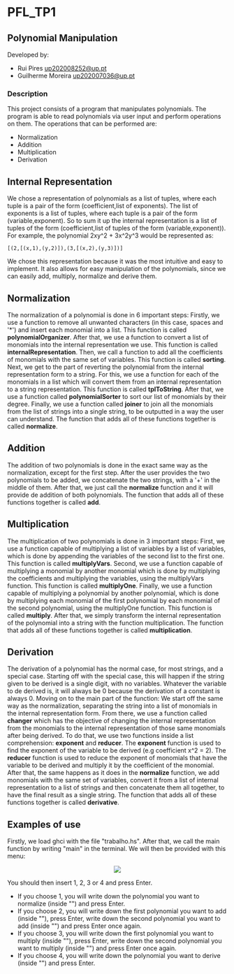 # PFL_TP1
## Polynomial Manipulation
Developed by:
- Rui Pires up202008252@up.pt
- Guilherme Moreira up202007036@up.pt

### Description
This project consists of a program that manipulates polynomials. The program is able to read polynomials via user input and perform operations on them. The operations that can be performed are:
- Normalization
- Addition
- Multiplication
- Derivation

## Internal Representation
We chose a representation of polynomials as a list of tuples, where each tuple is a pair of the form (coefficient,list of exponents). The list of exponents is a list of tuples, where each tuple is a pair of the form (variable,exponent). So to sum it up the internal representation is a list of tuples of the form (coefficient,list of tuples of the form (variable,exponent)). For example, the polynomial 2xy^2 + 3x^2y^3 would be represented as:
```
[(2,[(x,1),(y,2)]),(3,[(x,2),(y,3)])]
```
We chose this representation because it was the most intuitive and easy to implement. It also allows for easy manipulation of the polynomials, since we can easily add, multiply, normalize and derive them.

## Normalization

The normalization of a polynomial is done in 6 important steps:
Firstly, we use a function to remove all unwanted characters (in this case, spaces and '*') and insert each monomial into a list. This function is called **polynomialOrganizer**.
After that, we use a function to convert a list of monomials into the internal representation we use. This function is called **internalRepresentation**.
Then, we call a function to add all the coefficients of monomials with the same set of variables. This function is called **sorting**.
Next, we get to the part of reverting the polynomial from the internal representation form to a string. For this, we use a function for each of the monomials in a list which will convert them from an internal representation to a string representation. This function is called **tplToString**.
After that, we use a function called **polynomialSorter** to sort our list of monomials by their degree.
Finally, we use a function called **joiner** to join all the monomials from the list of strings into a single string, to be outputted in a way the user can understand.
The function that adds all of these functions together is called **normalize**.

## Addition

The addition of two polynomials is done in the exact same way as the normalization, except for the first step.
After the user provides the two polynomials to be added, we concatenate the two strings, with a '+' in the middle of them. After that, we just call the **normalize** function and it will provide de addition of both polynomials.
The function that adds all of these functions together is called **add**.

## Multiplication

The multiplication of two polynomials is done in 3 important steps:
First, we use a function capable of multiplying a list of variables by a list of variables, which is done by appending the variables of the second list to the first one. This function is called **multiplyVars**.
Second, we use a function capable of multiplying a monomial by another monomial which is done by multiplying the coefficients and multiplying the variables, using the multiplyVars function. This function is called **multiplyOne**.
Finally, we use a function capable of multiplying a polynomial by another polynomial, which is done by multiplying each monomial of the first polynomial by each monomial of the second polynomial, using the multiplyOne function. This function is called **multiply**.
After that, we simply transform the internal representation of the polynomial into a string with the function multiplication.
The function that adds all of these functions together is called **multiplication**.

## Derivation

The derivation of a polynomial has the normal case, for most strings, and a special case.
Starting off with the special case, this will happen if the string given to be derived is a single digit, with no variables. Whatever the variable to de derived is, it will always be 0 because the derivation of a constant is always 0.
Moving on to the main part of the function:
We start off the same way as the normalization, separating the string into a list of monomials in the internal representation form.
From there, we use a function called **changer** which has the objective of changing the internal representation from the monomials to the internal representation of those same monomials after being derived. 
To do that, we use two functions inside a list comprehension: **exponent** and **reducer**.
The **exponent** function is used to find the exponent of the variable to be derived (e.g coefficient x^2 = 2).
The **reducer** function is used to reduce the exponent of monomials that have the variable to be derived and multiply it by the coefficient of the monomial.
After that, the same happens as it does in the **normalize** function, we add monomials with the same set of variables, convert it from a list of internal representation to a list of strings and then concatenate them all together, to have the final result as a single string.
The function that adds all of these functions together is called **derivative**.

## Examples of use

Firstly, we load ghci with the file "trabalho.hs".
After that, we call the main function by writing "main" in the terminal.
We will then be provided with this menu:
<p align="center" justify="center">
  <img src="https://i.imgur.com/qscYOw9.png"/>
</p>
You should then insert 1, 2, 3 or 4 and press Enter.

- If you choose 1, you will write down the polynomial you want to normalize (inside "") and press Enter.
- If you choose 2, you will write down the first polynomial you want to add (inside ""), press Enter, write down the second polynomial you want to add (inside "") and press Enter once again.
- If you choose 3, you will write down the first polynomial you want to multiply (inside ""), press Enter, write down the second polynomial you want to multiply (inside "") and press Enter once again.
- If you choose 4, you will write down the polynomial you want to derive (inside "") and press Enter.
